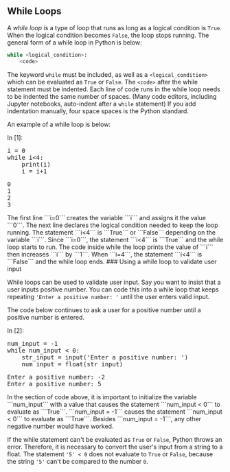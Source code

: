 
## While Loops
A _while loop_ is a type of loop that runs as long as a logical condition is ```True```. When the logical condition becomes ```False```, the loop stops running. The general form of a while loop in Python is below:

```python
while <logical_condition>:
    <code>
```

The keyword ```while``` must be included, as well as a ```<logical_condition>``` which can be evaluated as ```True``` or ```False```. The ```<code>``` after the while statement must be indented. Each line of code runs in the while loop needs to be indented the same number of spaces. (Many code editors, including Jupyter notebooks, auto-indent after a ```while``` statement) If you add indentation manually, four space spaces is the Python standard.

An example of a while loop is below:
<div class="cell border-box-sizing code_cell rendered">
<div class="input">
<div class="prompt input_prompt">In&nbsp;[1]:</div>
<div class="inner_cell">
    <div class="input_area">
<div class=" highlight hl-ipython3"><pre><span></span><span class="n">i</span> <span class="o">=</span> <span class="mi">0</span>
<span class="k">while</span> <span class="n">i</span><span class="o">&lt;</span><span class="mi">4</span><span class="p">:</span>
    <span class="nb">print</span><span class="p">(</span><span class="n">i</span><span class="p">)</span>
    <span class="n">i</span> <span class="o">=</span> <span class="n">i</span><span class="o">+</span><span class="mi">1</span>
</pre></div>

</div>
</div>
</div>

<div class="output_wrapper">
<div class="output">


<div class="output_area">

<div class="prompt"></div>


<div class="output_subarea output_stream output_stdout output_text">
<pre>0
1
2
3
</pre>
</div>
</div>

</div>
</div>

</div>
The first line ```i=0``` creates the variable ```i``` and assigns it the value ```0```. The next line declares the logical condition needed to keep the loop running. The statement ```i<4``` is ```True``` or ```False``` depending on the variable ```i```. Since ```i=0```, the statement ```i<4``` is ```True``` and the while loop starts to run. The code inside while the loop prints the value of ```i``` then increases ```i``` by ```1```. When ```i=4```, the statement ```i<4``` is ```False``` and the while loop ends.
### Using a while loop to validate user input

While loops can be used to validate user input. Say you want to insist that a user inputs positive number. You can code this into a while loop that keeps repeating ```'Enter a positive number: '``` until the user enters valid input. 

The code below continues to ask a user for a positive number until a positive number is entered. 
<div class="cell border-box-sizing code_cell rendered">
<div class="input">
<div class="prompt input_prompt">In&nbsp;[2]:</div>
<div class="inner_cell">
    <div class="input_area">
<div class=" highlight hl-ipython3"><pre><span></span><span class="n">num_input</span> <span class="o">=</span> <span class="o">-</span><span class="mi">1</span>
<span class="k">while</span> <span class="n">num_input</span> <span class="o">&lt;</span> <span class="mi">0</span><span class="p">:</span>
    <span class="n">str_input</span> <span class="o">=</span> <span class="nb">input</span><span class="p">(</span><span class="s1">&#39;Enter a positive number: &#39;</span><span class="p">)</span>
    <span class="n">num_input</span> <span class="o">=</span> <span class="nb">float</span><span class="p">(</span><span class="n">str_input</span><span class="p">)</span>
</pre></div>

</div>
</div>
</div>

<div class="output_wrapper">
<div class="output">


<div class="output_area">

<div class="prompt"></div>


<div class="output_subarea output_stream output_stdout output_text">
<pre>Enter a positive number: -2
Enter a positive number: 5
</pre>
</div>
</div>

</div>
</div>

</div>
In the section of code above, it is important to initialize the variable ```num_input``` with a value that causes the statement ```num_input < 0``` to evaluate as ```True```. ```num_input = -1``` causes the statement ```num_input < 0``` to evaluate as ```True```. Besides ```num_input = -1```, any other negative number would have worked.

If the while statement can't be evaluated as ```True``` or ```False```, Python throws an error. Therefore, it is necessary to convert the user's input from a string to a float. The statement ```'5' < 0``` does not evaluate to ```True``` or ```False```, because the string ```'5'``` can't be compared to the number ```0```.
 

